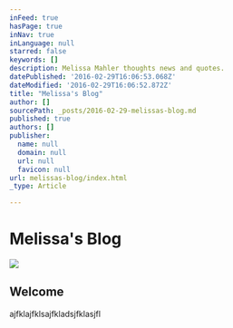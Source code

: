 ```yaml
---
inFeed: true
hasPage: true
inNav: true
inLanguage: null
starred: false
keywords: []
description: Melissa Mahler thoughts news and quotes.
datePublished: '2016-02-29T16:06:53.068Z'
dateModified: '2016-02-29T16:06:52.872Z'
title: "Melissa's Blog"
author: []
sourcePath: _posts/2016-02-29-melissas-blog.md
published: true
authors: []
publisher:
  name: null
  domain: null
  url: null
  favicon: null
url: melissas-blog/index.html
_type: Article

---
```

# Melissa's Blog
![](https://s3-us-west-2.amazonaws.com/the-grid-img/p/ee54295090706749585056582969371f05c276db.jpg)

## Welcome

ajfklajfklsajfkladsjfklasjfl
